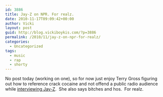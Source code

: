 ```yaml
---
id: 3886
title: Jay-Z on NPR. For realz.
date: 2010-11-17T09:09:42+00:00
author: Vicki
layout: post
guid: http://blog.vickiboykis.com/?p=3886
permalink: /2010/11/jay-z-on-npr-for-realz/
categories:
  - Uncategorized
tags:
  - music
  - rap
  - shorty
---
```

No post today (working on one), so for now just enjoy Terry Gross figuring out how to reference crack cocaine and not offend a public radio audience while [interviewing Jay-Z](http://www.npr.org/2010/11/15/131334322/the-fresh-air-interview-jay-z-decoded).  She also says bitches and hos.  For realz.